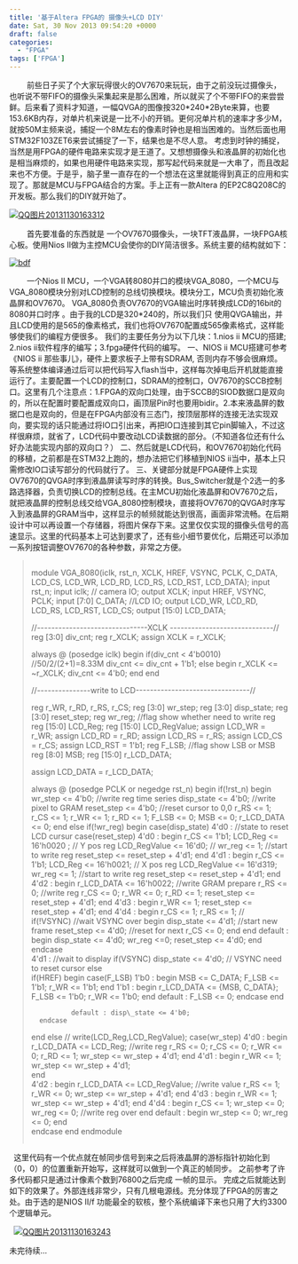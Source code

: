 ```yaml
---
title: '基于Altera FPGA的 摄像头+LCD DIY'
date: Sat, 30 Nov 2013 09:54:20 +0000
draft: false
categories:
  - "FPGA"
tags: ['FPGA']
---
```


        前些日子买了个大家玩得很火的OV7670来玩玩，由于之前没玩过摄像头，也听说不带FIFO的摄像头采集起来是那么困难，所以就买了个不带FIFO的来尝尝鲜。后来看了资料才知道，一幅QVGA的图像按320\*240\*2Byte来算，也要153.6KB内存，对单片机来说是一比不小的开销。更何况单片机的速率才多少M，就按50M主频来说，捕捉一个8M左右的像素时钟也是相当困难的。当然后面也用STM32F103ZET6来尝试捕捉了一下，结果也是不尽人意。 考虑到时钟的捕捉，当然是用FPGA的硬件电路来实现才是王道了。又想想摄像头和液晶屏的初始化也是相当麻烦的，如果也用硬件电路来实现，那写起代码来就是一大串了，而且改起来也不方便。于是乎，脑子里一直存在的一个想法在这里就能得到真正的应用和实现了。那就是MCU与FPGA结合的方案。手上正有一款Altera 的EP2C8Q208C的开发板。那么我们的DIY就开始了。

[![QQ图片20131130163312](http://www.wuquantai.com/wp-content/uploads/2013/11/QQ图片20131130163312-300x220.jpg)](http://www.wuquantai.com/wp-content/uploads/2013/11/QQ图片20131130163312.jpg) 

        首先要准备的东西就是 一个OV7670摄像头，一块TFT液晶屏，一块FPGA核心板。使用Nios II做为主控MCU会使你的DIY简洁很多。系统主要的结构就如下：

[![bdf](http://www.wuquantai.com/wp-content/uploads/2013/11/bdf-300x168.jpg)](http://www.wuquantai.com/wp-content/uploads/2013/11/bdf.jpg) 

        一个Nios II MCU，一个VGA转8080并口的模块VGA\_8080，一个MCU与VGA\_8080模块分别对LCD控制的总线切换模块。模块分工，MCU负责初始化液晶屏和OV7670。 VGA\_8080负责OV7670的VGA输出时序转换成LCD的16bit的8080并口时序 。由于我的LCD是320\*240的，所以我们只 使用QVGA输出，并且LCD使用的是565的像素格式，我们也将OV7670配置成565像素格式，这样能够使我们的编程方便很多。 我们的主要任务分为以下几块：1.nios ii MCU的搭建; 2.nios ii软件程序的编写；3.fpga硬件代码的编写。 一、NIOS ii MCU搭建可参考《NIOS ii 那些事儿》，硬件上要求板子上带有SDRAM, 否则内存不够会很麻烦。等系统整体编译通过后可以把代码写入flash当中，这样每次掉电后开机就能直接运行了。主要配置一个LCD的控制口，SDRAM的控制口，OV7670的SCCB控制口。这里有几个注意点：1.FPGA的双向口处理，由于SCCB的SIOD数据口是双向的，所以在配置时要配置成双向口，画顶层Pin时也要用bidir。2.本来液晶屏的数据口也是双向的，但是在FPGA内部没有三态门，按顶层那样的连接无法实现双向，要实现的话只能通过将IO口引出来，再把IO口连接到其它pin脚输入，不过这样很麻烦，就省了，LCD代码中要改动LCD读数据的部分。（不知道各位还有什么好办法能实现内部的双向口？） 二、然后就是LCD代码，和OV7670初始化代码的移植，之前都是在STM32上跑的，想办法把它们移植到NIOS ii当中，基本上只需修改IO口读写部分的代码就行了。 三、关键部分就是FPGA硬件上实现 OV7670的QVGA时序到液晶屏读写时序的转换。Bus\_Switcher就是个2选一的多路选择器，负责切换LCD的控制总线。在主MCU初始化液晶屏和OV7670之后，就把液晶屏的控制总线交给VGA\_8080控制模块，直接将OV7670的QVGA时序写入到液晶屏的GRAM当中，这样显示的帧频就能达到很高，画面非常流畅。在后期设计中可以再设置一个存储器，将图片保存下来。这里仅仅实现的摄像头信号的高速显示。这里的代码基本上可达到要求了，还有些小细节要优化，后期还可以添加一系列按钮调整OV7670的各种参数，非常之方便。

  

> ```
> ```
> module VGA\_8080(iclk, rst\_n, XCLK, HREF, VSYNC, PCLK, C\_DATA, LCD\_CS, LCD\_WR, LCD\_RD, LCD\_RS, LCD\_RST, LCD\_DATA);
> input rst\_n;
> input iclk;
> //   camera IO;
> output XCLK;
> input HREF, VSYNC, PCLK;
> input \[7:0\] C\_DATA;
> //LCD IO;
> output LCD\_WR, LCD\_RD, LCD\_RS, LCD\_RST, LCD\_CS;
> output \[15:0\] LCD\_DATA;
> 
> //-------------------------------XCLK -----------------------------//
> reg \[3:0\] div\_cnt;
> reg r\_XCLK;
> assign XCLK = r\_XCLK;
> 
> always @ (posedge iclk)
> begin
> 	if(div\_cnt < 4'b0010)	//50/2/(2+1)=8.33M
> 		div\_cnt <= div\_cnt + 1'b1;
> 	else begin
> 		r\_XCLK <= ~r\_XCLK;
> 		div\_cnt <= 4'b0;
> 	end
> end
> 
> //---------------write to LCD--------------------------------//
> 
> reg r\_WR, r\_RD, r\_RS, r\_CS;
> reg \[3:0\] wr\_step;
> reg \[3:0\] disp\_state;
> reg \[3:0\] reset\_step;
> reg wr\_reg;       //flag show whether need to write reg
> reg \[15:0\] LCD\_Reg;
> reg \[15:0\] LCD\_RegValue;
> assign LCD\_WR = r\_WR;
> assign LCD\_RD = r\_RD;
> assign LCD\_RS = r\_RS;
> assign LCD\_CS = r\_CS;
> assign LCD\_RST = 1'b1;
> reg F\_LSB;      //flag show LSB or MSB
> reg \[8:0\] MSB;
> reg \[15:0\] r\_LCD\_DATA;
> 
> assign LCD\_DATA = r\_LCD\_DATA;
> 
> always @ (posedge PCLK or negedge rst\_n)
> begin
> 	if(!rst\_n)
> 	begin
> 		wr\_step <=	4'b0;     //write reg time series
> 		disp\_state <=	4'b0; //write pixel to GRAM
> 		reset\_step <= 4'b0;   //reset cursor to 0,0 
> 		r\_RS <= 1;
> 		r\_CS <= 1;
> 		r\_WR <= 1;
> 		r\_RD <= 1;
> 		F\_LSB <= 0;
> 		MSB <= 0;
> 		r\_LCD\_DATA <= 0;
> 	end	
> 	else 
> 	if(!wr\_reg)
> 	begin
> 		case(disp\_state)
> 				4'd0 : 	//state to reset LCD cursur
> 						case(reset\_step)
> 								4'd0 : begin 
> 									    r\_CS <= 1'b1;
> 										LCD\_Reg <= 16'h0020 ; // Y pos reg
> 										LCD\_RegValue <= 16'd0; //
> 									    wr\_reg <= 1; //start to write reg
> 									    reset\_step <= reset\_step + 4'd1;
> 									    end
> 								4'd1 : begin
> 									    r\_CS <= 1'b1;
> 										LCD\_Reg <= 16'h0021; // X pos reg
> 										LCD\_RegValue <= 16'd319;
> 									    wr\_reg <= 1; //start to write reg
> 									    reset\_step <= reset\_step + 4'd1;
> 									    end	
> 								4'd2 : begin
> 										r\_LCD\_DATA <= 16'h0022;	//write GRAM prepare
> 										r\_RS <= 0; //write reg
> 										r\_CS <= 0;
> 										r\_WR <= 0;
> 										r\_RD <= 1;
> 										reset\_step <= reset\_step + 4'd1;
> 										end
> 								4'd3 : begin
> 										r\_WR <= 1;
> 										reset\_step <= reset\_step + 4'd1;
> 										end
> 								4'd4 : begin 
> 										r\_CS <= 1;
> 										r\_RS <= 1;	//								
> 										if(!VSYNC) //wait VSYNC over
> 										begin
> 											disp\_state <= 4'd1;  //start new frame
> 											reset\_step <= 4'd0;	 //reset for next
> 											r\_CS <= 0;
> 										end
> 									   end
> 								default : begin
> 										disp\_state <= 4'd0;
> 										wr\_reg <=0;
> 										reset\_step <= 4'd0;
> 										end
> 						endcase 		
> 				4'd1 :	//wait to display
> 						if(VSYNC) 
> 							disp\_state <= 4'd0; // VSYNC need to reset cursor
> 						else 			
> 							if(HREF)
> 							begin
> 								case(F\_LSB)
> 									1'b0 :	begin
> 											MSB <= C\_DATA;
> 											F\_LSB <= 1'b1;
> 											r\_WR <= 1'b1;
> 											end
> 									1'b1 :	begin
> 											r\_LCD\_DATA <= {MSB, C\_DATA};
> 											F\_LSB <= 1'b0;
> 											r\_WR <= 1'b0;
> 											end
> 									default : F\_LSB <= 0;
> 								endcase 
> 							end	
> 
> 				default : disp\_state <= 4'b0;
> 		endcase 
> 	end
> 	else // write(LCD\_Reg,LCD\_RegValue);
> 	case(wr\_step)
> 		4'd0 :	begin	
> 				r\_LCD\_DATA <= LCD\_Reg;	//write reg
> 				r\_RS <= 0;
> 				r\_CS <= 0;
> 				r\_WR <= 0;
> 				r\_RD <= 1;
> 				wr\_step <= wr\_step + 4'd1;
> 				end
> 		4'd1 : begin
> 				r\_WR <= 1;
> 				wr\_step <= wr\_step + 4'd1;									
> 			   end	
> 		4'd2 : begin
> 			   r\_LCD\_DATA <= LCD\_RegValue; //write value
> 			   r\_RS <= 1;
> 			   r\_WR <= 0;
> 			   wr\_step <= wr\_step + 4'd1;
> 			   end
> 		4'd3 : begin
> 				r\_WR <= 1;
> 				wr\_step <= wr\_step + 4'd1;
> 			   end
> 		4'd4 : begin
> 			    r\_CS <= 1;
> 			    wr\_step <= 0;
> 			    wr\_reg <= 0; //write reg over
> 			   end
> 		default : begin
> 					wr\_step <= 0;
> 					wr\_reg <= 0;
> 				end			
> 	endcase
> end 
> endmodule
> ```
> 
> ```

  这里代码有一个优点就在帧同步信号到来之后将液晶屏的游标指针初始化到（0，0）的位置重新开始写，这样就可以做到一个真正的帧同步。 之前参考了许多代码都只是通过计像素个数到76800之后完成 一帧的显示。 完成之后就能达到如下的效果了。外部连线非常少，只有几根电源线。充分体现了FPGA的厉害之处。由于选的是NIOS II/f 功能最全的软核，整个系统编译下来也只用了大约3300个逻辑单元。

  [![QQ图片20131130163243](/images/uploads/2013/11/QQ图片20131130163243-300x154.jpg)](/images/uploads/2013/11/QQ图片20131130163243.jpg)   

未完待续...